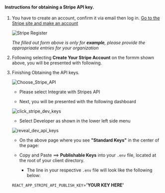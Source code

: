 #### Instructions for obtaining a Stripe API key.

1. You have to create an account, confirm it via email then log in. [Go to the Stripe site and make an account](https://dashboard.stripe.com/register)


    ![Stripe Register](Stripe_Reg.png)

     *The filled out form above is only for **example**, please provide the appropriaate entries for your organization*

2. Following selecting **Create Your Stripe Account** on the formm shown above, you will be presented with following.

3. Finishing Obtaining the API keys.

    ![Choose_Stripe_API](Choose_Stripe_API.png)

    *   Please select Integrate with Stripes API

    *   Next, you will be presented with the following dashboard

    ![click_stripe_dev_keys](click_stripe_dev_keys.png)

    * Select Developer as shown in the lower left side menu

    ![reveal_dev_api_keys](reveal_dev_api_keys.png)

    * On the above page where you see **"Standard Keys"** in the center of the page:

    * Copy and Paste ==> **Publishable Keys** into your `.env` file, located at the root of your client directory.

      * The line in your respective `.env` file will look like the following below:

    `REACT_APP_STRIPE_API_PUBLISH_KEY`=**'YOUR KEY HERE'**


